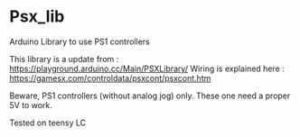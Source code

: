 # Psx_lib
Arduino Library to use PS1 controllers

This library is a update from : https://playground.arduino.cc/Main/PSXLibrary/
Wiring is explained here : https://gamesx.com/controldata/psxcont/psxcont.htm

Beware, PS1 controllers (without analog jog) only. 
These one need a proper 5V to work.

Tested on teensy LC 